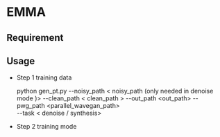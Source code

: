 # EMMA
## Requirement
## Usage

* Step 1 training data

    python gen_pt.py --noisy_path < noisy_path (only needed in denoise mode )> 
    --clean_path < clean_path > 
    --out_path <out_path> 
    --pwg_path <parallel_wavegan_path>    
    --task < denoise / synthesis>

* Step 2 training mode
